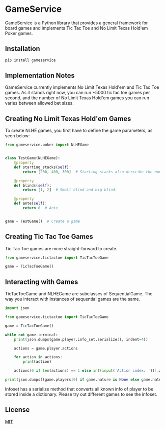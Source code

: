 GameService
===========

GameService is a Python library that provides a general framework for board games and implements Tic Tac Toe and No
Limit Texas Hold'em Poker games.


Installation
------------

```bash
pip install gameservice
```

Implementation Notes
--------------------

GameService currently implements No Limit Texas Hold'em and Tic Tac Toe games. As it stands right now, you can run ~5000
tic tac toe games per second, and the number of No Limit Texas Hold'em games you can run varies between allowed bet
sizes.


Creating No Limit Texas Hold'em Games
-------------------------------------

To create NLHE games, you first have to define the game parameters, as seen below:

```python
from gameservice.poker import NLHEGame


class TestGame(NLHEGame):
    @property
    def starting_stacks(self):
        return [200, 400, 300]  # Starting stacks also describe the number of players

    @property
    def blinds(self):
        return [1, 2]  # Small blind and big blind.

    @property
    def ante(self):
        return 0  # Ante


game = TestGame()  # Create a game
```

Creating Tic Tac Toe Games
--------------------------

Tic Tac Toe games are more straight-forward to create.

```python
from gameservice.tictactoe import TicTacToeGame

game = TicTacToeGame()
```

Interacting with Games
----------------------

TicTacToeGame and NLHEGame are subclasses of SequentialGame. The way you interact with instances of
sequential games are the same.

```python
import json

from gameservice.tictactoe import TicTacToeGame

game = TicTacToeGame()

while not game.terminal:
    print(json.dumps(game.player.info_set.serialize(), indent=4))

    actions = game.player.actions

    for action in actions:
        print(action)

    actions[0 if len(actions) == 1 else int(input('Action index: '))].act()

print(json.dumps((game.players[0] if game.nature is None else game.nature).info_set.serialize(), indent=4))
```

Infoset has a serialize method that converts all known info of player to be stored inside a dictionary. Please try out
different games to see the infoset.

License
-------
[MIT](https://choosealicense.com/licenses/mit/)

